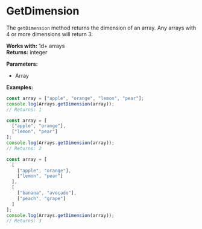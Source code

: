 # GetDimension

The `getDimension` method returns the dimension of an array.
Any arrays with 4 or more dimensions will return 3.

**Works with:** 1d+ arrays  
**Returns:** integer

**Parameters:**
- Array

**Examples:**
```js
const array = ["apple", "orange", "lemon", "pear"];
console.log(Arrays.getDimension(array));
// Returns: 1
```
```js
const array = [
  ["apple", "orange"],
  ["lemon", "pear"]
];
console.log(Arrays.getDimension(array));
// Returns: 2
```
```js
const array = [
  [
    ["apple", "orange"],
    ["lemon", "pear"]
  ],
  [
    ["banana", "avocado"],
    ["peach", "grape"]
  ]
];
console.log(Arrays.getDimension(array));
// Returns: 3
```

